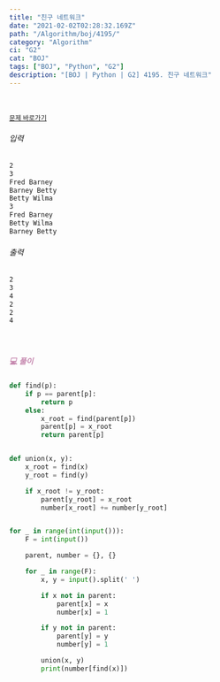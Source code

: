 ```yaml
---
title: "친구 네트워크"
date: "2021-02-02T02:28:32.169Z"
path: "/Algorithm/boj/4195/"
category: "Algorithm"
ci: "G2"
cat: "BOJ"
tags: ["BOJ", "Python", "G2"]
description: "[BOJ | Python | G2] 4195. 친구 네트워크"
---
```


<br />

<a href="https://www.acmicpc.net/problem/4195"><small>문제 바로가기</small></a>

###### 입력

```sh
2
3
Fred Barney
Barney Betty
Betty Wilma
3
Fred Barney
Betty Wilma
Barney Betty
```

###### 출력

```sh
2
3
4
2
2
4
```

<br />

##### <h5 style="color:#C587AE;">💻 풀이</h5>

```python
def find(p):
    if p == parent[p]:
        return p
    else:
        x_root = find(parent[p])
        parent[p] = x_root
        return parent[p]


def union(x, y):
    x_root = find(x)
    y_root = find(y)

    if x_root != y_root:
        parent[y_root] = x_root
        number[x_root] += number[y_root]


for _ in range(int(input())):
    F = int(input())

    parent, number = {}, {}

    for _ in range(F):
        x, y = input().split(' ')

        if x not in parent:
            parent[x] = x
            number[x] = 1

        if y not in parent:
            parent[y] = y
            number[y] = 1

        union(x, y)
        print(number[find(x)])
```

